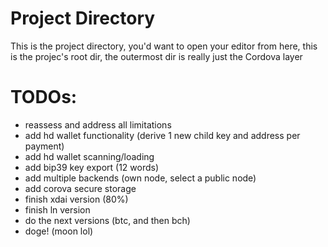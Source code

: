 # Project Directory

This is the project directory, you'd want to open your editor from here, this is the projec's root dir, the outermost dir is really just the Cordova layer

# TODOs:

<!-- test output screenshot  -->
<!-- <img src="test-output-sshot.png" />  -->

<div style="margin: 10px"></div>

- reassess and address all limitations
- add hd wallet functionality (derive 1 new child key and address per payment)
- add hd wallet scanning/loading
- add bip39 key export (12 words)
- add multiple backends (own node, select a public node)
- add corova secure storage
- finish xdai version (80%)
- finish ln version
- do the next versions (btc, and then bch)
- doge! (moon lol)


<div style="margin: 10px"></div>
